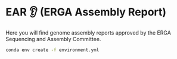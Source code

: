 # EAR 👂 (ERGA Assembly Report)

Here you will find genome assembly reports approved by the ERGA Sequencing and Assembly Committee.


``` bash
conda env create -f environment.yml
```
